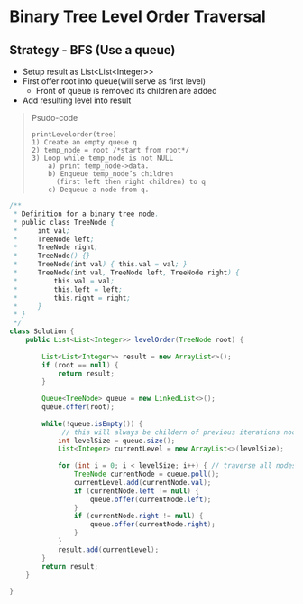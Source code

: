 # Binary Tree Level Order Traversal

## Strategy - BFS (Use a queue)

* Setup result as List\<List\<Integer>>
* First offer root into queue(will serve as first level)
  * Front of queue is removed its children are added
* Add resulting level into result



> Psudo-code
>
> ```
> printLevelorder(tree)
> 1) Create an empty queue q
> 2) temp_node = root /*start from root*/
> 3) Loop while temp_node is not NULL
>     a) print temp_node->data.
>     b) Enqueue temp_node’s children 
>       (first left then right children) to q
>     c) Dequeue a node from q.
> ```

```java
/**
 * Definition for a binary tree node.
 * public class TreeNode {
 *     int val;
 *     TreeNode left;
 *     TreeNode right;
 *     TreeNode() {}
 *     TreeNode(int val) { this.val = val; }
 *     TreeNode(int val, TreeNode left, TreeNode right) {
 *         this.val = val;
 *         this.left = left;
 *         this.right = right;
 *     }
 * }
 */
class Solution {
    public List<List<Integer>> levelOrder(TreeNode root) {
        
        List<List<Integer>> result = new ArrayList<>();
        if (root == null) {
            return result;
        }
        
        Queue<TreeNode> queue = new LinkedList<>();
        queue.offer(root); 
        
        while(!queue.isEmpty()) {
             // this will always be childern of previous iterations nodes
            int levelSize = queue.size();
            List<Integer> currentLevel = new ArrayList<>(levelSize);
            
            for (int i = 0; i < levelSize; i++) { // traverse all nodes in each level
                TreeNode currentNode = queue.poll();
                currentLevel.add(currentNode.val);
                if (currentNode.left != null) {
                    queue.offer(currentNode.left);
                }
                if (currentNode.right != null) {
                    queue.offer(currentNode.right);
                }
            }
            result.add(currentLevel);
        }
        return result;
    }
    
}
```
